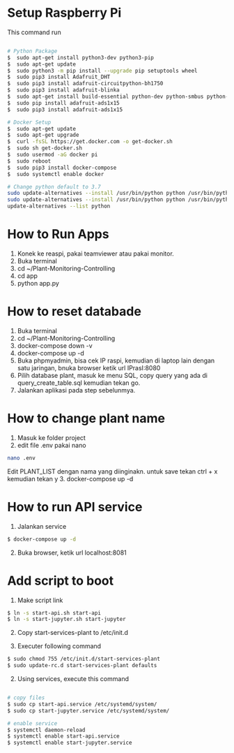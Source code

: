 # Setup Raspberry Pi
This command run 
```bash

# Python Package
$  sudo apt-get install python3-dev python3-pip
$  sudo apt-get update
$  sudo python3 -m pip install --upgrade pip setuptools wheel
$  sudo pip3 install Adafruit_DHT
$  sudo pip3 install adafruit-circuitpython-bh1750
$  sudo pip3 install adafruit-blinka
$  sudo apt-get install build-essential python-dev python-smbus python-pip
$  sudo pip install adafruit-ads1x15
$  sudo pip3 install adafruit-ads1x15

# Docker Setup
$  sudo apt-get update
$  sudo apt-get upgrade
$  curl -fsSL https://get.docker.com -o get-docker.sh
$  sudo sh get-docker.sh
$  sudo usermod -aG docker pi
$  sudo reboot
$  sudo pip3 install docker-compose
$  sudo systemctl enable docker

# Change python default to 3.7
sudo update-alternatives --install /usr/bin/python python /usr/bin/python3.7 2
sudo update-alternatives --install /usr/bin/python python /usr/bin/python2.7 1
update-alternatives --list python
```

# How to Run Apps
1. Konek ke reaspi, pakai teamviewer atau pakai monitor.
2. Buka terminal
3. cd ~/Plant-Monitoring-Controlling
4. cd app
5. python app.py

# How to reset databade
1. Buka terminal 
2. cd ~/Plant-Monitoring-Controlling
3. docker-compose down -v
4. docker-compose up -d
5. Buka phpmyadmin, bisa  cek IP raspi, kemudian di laptop lain dengan satu jaringan, bnuka browser 
ketik url IPrasI:8080
6. Pilih database plant, masuk ke menu SQL, copy query yang ada di query_create_table.sql
 kemudian tekan go.
7. Jalankan aplikasi pada step sebelunmya.

# How to change plant name
1. Masuk ke folder project
2. edit file .env pakai nano
```bash
nano .env
```
Edit PLANT_LIST dengan nama yang diinginakn.
untuk save tekan ctrl + x kemudian tekan y
3. docker-compose up -d


# How to run API service
1. Jalankan service
```bash
$ docker-compose up -d
```
2. Buka browser, ketik url localhost:8081

# Add script to boot
1. Make script link 
``` bash
$ ln -s start-api.sh start-api
$ ln -s start-jupyter.sh start-jupyter
```
2. Copy start-services-plant to /etc/init.d

3. Executer following command
```bash 
$ sudo chmod 755 /etc/init.d/start-services-plant
$ sudo update-rc.d start-services-plant defaults 
```
2. Using services, execute this command
```bash

# copy files
$ sudo cp start-api.service /etc/systemd/system/
$ sudo cp start-jupyter.service /etc/systemd/system/

# enable service
$ systemctl daemon-reload
$ systemctl enable start-api.service
$ systemctl enable start-jupyter.service

```